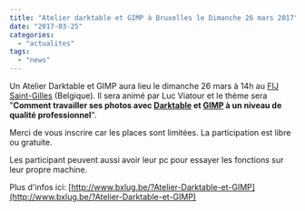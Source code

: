 ```yaml
---
title: "Atelier darktable et GIMP à Bruxelles le Dimanche 26 mars 2017"
date: "2017-03-25"
categories: 
  - "actualites"
tags: 
  - "news"
---
```


Un Atelier Darktable et GIMP aura lieu le dimanche 26 mars à 14h au [FIJ Saint-Gilles](http://www.fij.be/contact/saint-gilles-adresse/) (Belgique). Il sera animé par Luc Viatour et le thème sera "**Comment travailler ses photos avec [Darktable](http://www.darktable.org/) et [GIMP](https://www.gimp.org/) à un niveau de qualité professionnel**".

Merci de vous inscrire car les places sont limitées. La participation est libre ou gratuite.

 

Les participant peuvent aussi avoir leur pc pour essayer les fonctions sur leur propre machine.

Plus d'infos ici: [http://www.bxlug.be/?Atelier-Darktable-et-GIMP](http://www.bxlug.be/?Atelier-Darktable-et-GIMP)
